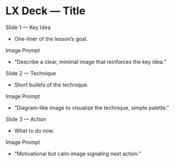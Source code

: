 # LX Deck — Title

Slide 1 — Key Idea
- One-liner of the lesson’s goal.

Image Prompt
- “Describe a clear, minimal image that reinforces the key idea.”

Slide 2 — Technique
- Short bullets of the technique.

Image Prompt
- “Diagram-like image to visualize the technique, simple palette.”

Slide 3 — Action
- What to do now.

Image Prompt
- “Motivational but calm image signaling next action.”

